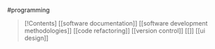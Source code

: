 #programming 

>[!Contents]
>[[software documentation]]
>[[software development methodologies]]
> [[code refactoring]]
> [[version control]]
> [[]]
> [[ui design]]
> 


